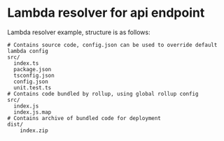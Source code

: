 # Lambda resolver for api endpoint

Lambda resolver example, structure is as follows:
```shell
# Contains source code, config.json can be used to override default lambda config
src/
  index.ts
  package.json
  tsconfig.json
  config.json  
  unit.test.ts
# Contains code bundled by rollup, using global rollup config
src/
  index.js
  index.js.map
# Contains archive of bundled code for deployment
dist/
    index.zip
```